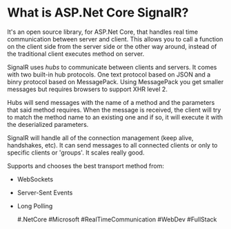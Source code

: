 # What is ASP.Net Core SignalR?
It's an open source library, for ASP.Net Core, that handles real time communication between server and client.
This allows you to call a function on the client side from the server side or the other way around, instead of the traditional
client executes method on server.

SignalR uses *hubs* to communicate between clients and servers. 
It comes with two built-in hub protocols. One text protocol based on JSON and a binry protocol based on MessagePack.
Using MessagePack you get smaller messages but requires browsers to support XHR level 2.

Hubs will send messages with the name of a method and the parameters that said method requires. When the message is received,
the client will try to match the method name to an existing one and if so, it will execute it with the deserialized parameters.

SignalR will handle all of the connection management (keep alive, handshakes, etc).
It can send messages to all connected clients or only to specific clients or 'groups'.
It scales really good.

Supports and chooses the best transport method from: 
* WebSockets
* Server-Sent Events
* Long Polling

  #.NetCore #Microsoft #RealTimeCommunication #WebDev #FullStack
